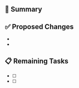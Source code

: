 ## 📌 Summary


## ✅ Proposed Changes
  - 
  - 

<!-- OPTIONAL; REMOVE IF NONE -->
## 📋 Remaining Tasks
  - [ ] 
  - [ ] 